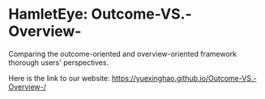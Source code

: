 # HamletEye: Outcome-VS.-Overview-
Comparing the outcome-oriented and overview-oriented framework thorough users' perspectives.  

Here is the link to our website:
https://yuexinghao.github.io/Outcome-VS.-Overview-/
